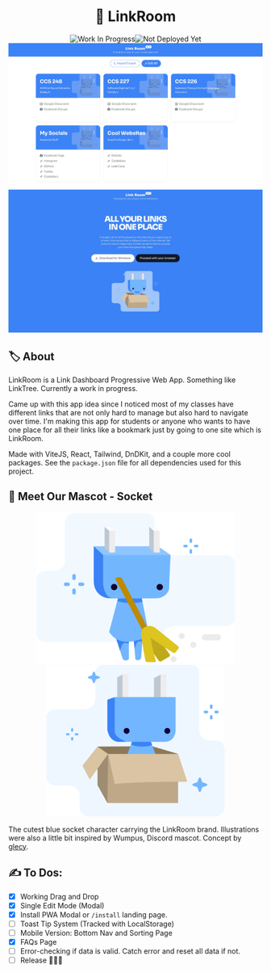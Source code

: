 <h1 align="center">🏹 LinkRoom</h1>
<div align="center"><span><img src="https://img.shields.io/badge/Work_In_Progress-2ea44f?style=for-the-badge" alt="Work In Progress"></span><span><img src="https://img.shields.io/badge/Not_Deployed_Yet-ffd800?style=for-the-badge" alt="Not Deployed Yet"></span></div>
<div align="center"><img src="/.readme-assets/preview.jpg" width="800px" /><img src="/.readme-assets/preview_landing.jpg" width="800px" /></div>

## 🏷️ About

LinkRoom is a Link Dashboard Progressive Web App. Something like LinkTree. Currently a work in progress.

Came up with this app idea since I noticed most of my classes have different links that are not only hard to manage but also hard to navigate over time. I'm making this app for students or anyone who wants to have one place for all their links like a bookmark just by going to one site which is LinkRoom.

Made with ViteJS, React, Tailwind, DnDKit, and a couple more cool packages. See the `package.json` file for all dependencies used for this project.

## 🔌 Meet Our Mascot - Socket

<div align="center">
<span><img src="public/assets/socket_illustration_0.svg" height="300px" /></span>
<span><img src="public/assets/socket_illustration_1.svg" height="300px" /></span>
</div>
  
The cutest blue socket character carrying the LinkRoom brand. Illustrations were also a little bit inspired by Wumpus, Discord mascot. Concept by [glecy](https://github.com/glecy).

## ✍ To Dos:

- [x] Working Drag and Drop
- [x] Single Edit Mode (Modal)
- [x] Install PWA Modal or `/install` landing page.
- [ ] Toast Tip System (Tracked with LocalStorage)
- [ ] Mobile Version: Bottom Nav and Sorting Page
- [x] FAQs Page
- [ ] Error-checking if data is valid. Catch error and reset all data if not.
- [ ] Release 🚀🚀🚀
